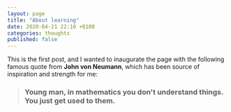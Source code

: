 ```yaml
---
layout: page
title: "About learning"
date: 2020-04-21 22:10 +0100
categories: thoughts
published: false
---
```

This is the first post, and I wanted to inaugurate the page with the following famous quote from **John von Neumann**, which has been source of inspiration and strength for me: 

> ### Young man, in mathematics you don't understand things. You just get used to them.

